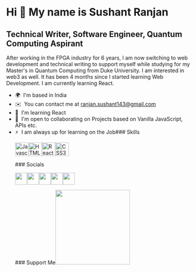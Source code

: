 Hi 👋 My name is Sushant Ranjan
===============================

Technical Writer, Software Engineer, Quantum Computing Aspirant
---------------------------------------------------------------

After working in the FPGA industry for 6 years, I am now switching to web development and technical writing to support myself while studying for my Master's in Quantum Computing from Duke University. I am interested in web3 as well. It has been 4 months since I started learning Web Development. I am currently learning React.

*   🌍  I'm based in India
*   ✉️  You can contact me at [ranjan.sushant143@gmail.com](mailto:ranjan.sushant143@gmail.com)
*   🧠  I'm learning React
*   🤝  I'm open to collaborating on Projects based on Vanilla JavaScript, APIs etc.
*   ⚡  I am always up for learning on the Job### Skills<p align="left"><a href="https://developer.mozilla.org/en-US/docs/Web/JavaScript" target="_blank" rel="noreferrer"><img src="https://cdn.jsdelivr.net/gh/devicons/devicon/icons/javascript/javascript-original.svg" width="36" height="36" alt="Javascript" /></a><a href="https://developer.mozilla.org/en-US/docs/Glossary/HTML5" target="_blank" rel="noreferrer"><img src="https://cdn.jsdelivr.net/gh/devicons/devicon/icons/html5/html5-plain.svg" width="36" height="36" alt="HTML5" /></a><a href="https://reactjs.org/" target="_blank" rel="noreferrer"><img src="https://cdn.jsdelivr.net/gh/devicons/devicon/icons/react/react-original.svg" width="36" height="36" alt="React" /></a><a href="https://www.w3.org/TR/CSS/#css" target="_blank" rel="noreferrer"><img src="https://cdn.jsdelivr.net/gh/devicons/devicon/icons/css3/css3-plain.svg" width="36" height="36" alt="CSS3" /></a></p>
                    ### Socials<p align="left"><a href="https://discord.com/users/Sushant Ranjan (he/his)#3213" target="_blank" rel="noreferrer"><img src="https://raw.githubusercontent.com/danielcranney/readme-generator/main/public/icons/socials/discord.svg" width="32" height="32" /></a><a href="https://www.github.com/RanjanSushant" target="_blank" rel="noreferrer"><img src="https://raw.githubusercontent.com/danielcranney/readme-generator/main/public/icons/socials/github.svg" width="32" height="32" /></a><a href="http://www.hashnode.com/@ranjansushant" target="_blank" rel="noreferrer"><img src="https://raw.githubusercontent.com/danielcranney/readme-generator/main/public/icons/socials/hashnode.svg" width="32" height="32" /></a><a href="https://www.linkedin.com/in/sushantranjan" target="_blank" rel="noreferrer"><img src="https://raw.githubusercontent.com/danielcranney/readme-generator/main/public/icons/socials/linkedin.svg" width="32" height="32" /></a><a href="https://www.twitter.com/sushantranjan4u" target="_blank" rel="noreferrer"><img src="https://raw.githubusercontent.com/danielcranney/readme-generator/main/public/icons/socials/twitter.svg" width="32" height="32" /></a></p>### Support Me<a
                  href="https://www.buymeacoffee.com/sushantranjan4u"><img src="https://cdn.buymeacoffee.com/buttons/v2/default-yellow.png" width="200" /></a>
